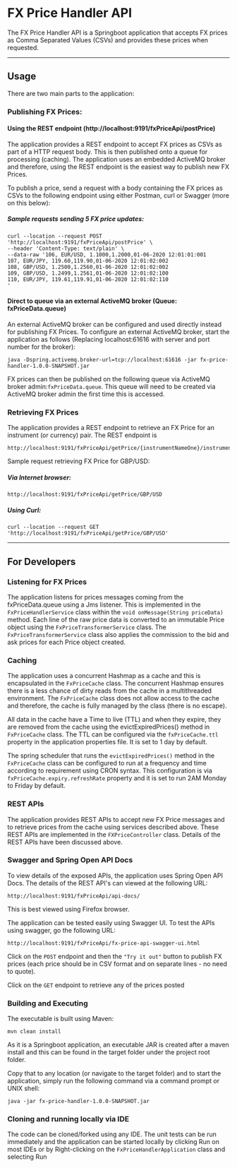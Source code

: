 # FX Price Handler API

The FX Price Handler API is a Springboot application that accepts FX prices as Comma Separated Values (CSVs) and provides these prices when requested.

---

## Usage
There are two main parts to the application:

### Publishing FX Prices:
#### Using the REST endpoint (http://localhost:9191/fxPriceApi/postPrice)
The application provides a REST endpoint to accept FX prices as CSVs as part of a HTTP request body. This is then published onto a queue for processing (caching). The application uses an embedded ActiveMQ broker and therefore, using the REST endpoint is the easiest way to publish new FX Prices. 

To publish a price, send a request with a body containing the FX prices as CSVs to the following endpoint using either Postman, curl or Swagger (more on this below):

##### Sample requests sending 5 FX price updates:
```
curl --location --request POST 'http://localhost:9191/fxPriceApi/postPrice' \
--header 'Content-Type: text/plain' \
--data-raw '106, EUR/USD, 1.1000,1.2000,01-06-2020 12:01:01:001
107, EUR/JPY, 119.60,119.90,01-06-2020 12:01:02:002
108, GBP/USD, 1.2500,1.2560,01-06-2020 12:01:02:002
109, GBP/USD, 1.2499,1.2561,01-06-2020 12:01:02:100
110, EUR/JPY, 119.61,119.91,01-06-2020 12:01:02:110
'
```

#### Direct to queue via an external ActiveMQ broker (Queue: fxPriceData.queue)
An external ActiveMQ broker can be configured and used directly instead for publishing FX Prices. To configure an external ActiveMQ broker, start the application as follows (Replacing localhost:61616 with server and port number for the broker):
```
java -Dspring.activemq.broker-url=tcp://localhost:61616 -jar fx-price-handler-1.0.0-SNAPSHOT.jar
```
FX prices can then be published on the following queue via ActiveMQ broker admin:```fxPriceData.queue```. This queue will need to be created via ActiveMQ broker admin the first time this is accessed.


### Retrieving FX Prices
The application provides a REST endpoint to retrieve an FX Price for an instrument (or currency) pair. The REST endpoint is 
```
http://localhost:9191/fxPriceApi/getPrice/{instrumentNameOne}/instrumentNameTwo
```
Sample request retrieving FX Price for GBP/USD:

##### Via Internet browser: 
```
http://localhost:9191/fxPriceApi/getPrice/GBP/USD
```
##### Using Curl: 
```
curl --location --request GET 'http://localhost:9191/fxPriceApi/getPrice/GBP/USD'
```
---


## For Developers

### Listening for FX Prices
The application listens for prices messages coming from the fxPriceData.queue using a Jms listener. This is implemented in the ```FxPriceHandlerService``` class within the ```void onMessage(String priceData)``` method. Each line of the raw price data is converted to an immutable Price object using the ```FxPriceTransformerService``` class. The ```FxPriceTransformerService``` class also applies the commission to the bid and ask prices for each Price object created.

### Caching
The application uses a concurrent Hashmap as a cache and this is encapsulated in the ```FxPriceCache``` class. The concurrent Hashmap ensures there is a less chance of dirty reads from the cache in a multithreaded environment. The ```FxPriceCache``` class does not allow access to the cache and therefore, the cache is fully managed by the class (there is no escape).

All data in the cache have a Time to live (TTL) and when they expire, they are removed from the cache using the evictExpiredPrices() method in ```FxPriceCache``` class. The TTL can be configured via the ```fxPriceCache.ttl``` property in the application properties file. It is set to 1 day by default. 

The spring scheduler that runs the ```evictExpiredPrices()``` method in the ```FxPriceCache``` class can be configured to run at a frequency and time according to requirement using CRON syntax. This configuration is via ```fxPriceCache.expiry.refreshRate``` property and it is set to run 2AM Monday to Friday by default.

### REST APIs
The application provides REST APIs to accept new FX Price messages and to retrieve prices from the cache using services described above. These REST APIs are implemented in the ```FXPriceController``` class. Details of the REST APIs have been discussed above.

### Swagger and Spring Open API Docs
To view details of the exposed APIs, the application uses Spring Open API Docs. The details of the REST API's can viewed at the following URL: 
```
http://localhost:9191/fxPriceApi/api-docs/
```
This is best viewed using Firefox browser.

The application can be tested easily using Swagger UI. To test the APIs using swagger, go the following URL:
```
http://localhost:9191/fxPriceApi/fx-price-api-swagger-ui.html
```
Click on the ```POST``` endpoint and then the ```"Try it out"``` button to publish FX prices (each price should be in CSV format and on separate lines - no need to quote).

Click on the ```GET``` endpoint to retrieve any of the prices posted

### Building and Executing
The executable is built using Maven: 
```
mvn clean install
```

As it is a Springboot application, an executable JAR is created after a maven install and this can be found in the target folder under the project root folder. 

Copy that to any location (or navigate to the target folder) and to start the application, simply run the following command via a command prompt or UNIX shell:
```
java -jar fx-price-handler-1.0.0-SNAPSHOT.jar
```

### Cloning and running locally via IDE
The code can be cloned/forked using any IDE. The unit tests can be run immediately and the application can be started locally by clicking Run on most IDEs or by Right-clicking on the ```FxPriceHandlerApplication``` class and selecting Run